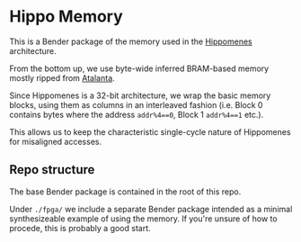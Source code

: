 # Hippo Memory

This is a Bender package of the memory used in the [Hippomenes](https://github.com/perlindgren/hippomenes) architecture.

From the bottom up, we use byte-wide inferred BRAM-based memory mostly ripped from [Atalanta](https://github.com/soc-hub-fi/atalanta).

Since Hippomenes is a 32-bit architecture, we wrap the basic memory blocks, using them as columns in an interleaved fashion (i.e. Block 0 
contains bytes where the address `addr%4==0`, Block 1 `addr%4==1` etc.).

This allows us to keep the characteristic single-cycle nature of Hippomenes for misaligned accesses.


## Repo structure

The base Bender package is contained in the root of this repo.

Under `./fpga/` we include a separate Bender package intended as a minimal synthesizeable example of using the memory.
If you're unsure of how to procede, this is probably a good start.
